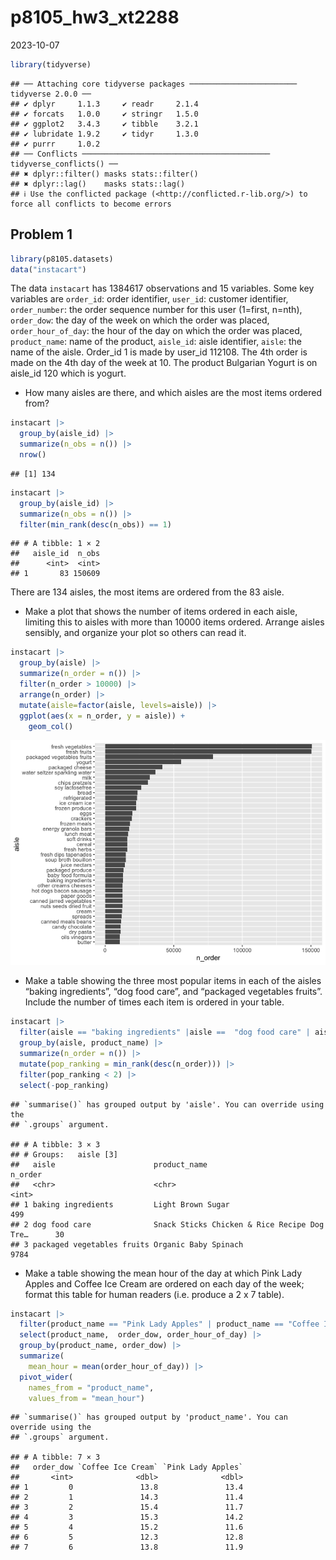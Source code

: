 p8105_hw3_xt2288
================
2023-10-07

``` r
library(tidyverse)
```

    ## ── Attaching core tidyverse packages ──────────────────────── tidyverse 2.0.0 ──
    ## ✔ dplyr     1.1.3     ✔ readr     2.1.4
    ## ✔ forcats   1.0.0     ✔ stringr   1.5.0
    ## ✔ ggplot2   3.4.3     ✔ tibble    3.2.1
    ## ✔ lubridate 1.9.2     ✔ tidyr     1.3.0
    ## ✔ purrr     1.0.2     
    ## ── Conflicts ────────────────────────────────────────── tidyverse_conflicts() ──
    ## ✖ dplyr::filter() masks stats::filter()
    ## ✖ dplyr::lag()    masks stats::lag()
    ## ℹ Use the conflicted package (<http://conflicted.r-lib.org/>) to force all conflicts to become errors

## Problem 1

``` r
library(p8105.datasets)
data("instacart")
```

The data `instacart` has 1384617 observations and 15 variables. Some key
variables are `order_id`: order identifier, `user_id`: customer
identifier, `order_number`: the order sequence number for this user
(1=first, n=nth), `order_dow`: the day of the week on which the order
was placed, `order_hour_of_day`: the hour of the day on which the order
was placed, `product_name`: name of the product, `aisle_id`: aisle
identifier, `aisle`: the name of the aisle. Order_id 1 is made by
user_id 112108. The 4th order is made on the 4th day of the week at 10.
The product Bulgarian Yogurt is on aisle_id 120 which is yogurt.

- How many aisles are there, and which aisles are the most items ordered
  from?

``` r
instacart |>
  group_by(aisle_id) |>
  summarize(n_obs = n()) |>
  nrow()
```

    ## [1] 134

``` r
instacart |>
  group_by(aisle_id) |>
  summarize(n_obs = n()) |>
  filter(min_rank(desc(n_obs)) == 1)
```

    ## # A tibble: 1 × 2
    ##   aisle_id  n_obs
    ##      <int>  <int>
    ## 1       83 150609

There are 134 aisles, the most items are ordered from the 83 aisle.

- Make a plot that shows the number of items ordered in each aisle,
  limiting this to aisles with more than 10000 items ordered. Arrange
  aisles sensibly, and organize your plot so others can read it.

``` r
instacart |>
  group_by(aisle) |>
  summarize(n_order = n()) |>
  filter(n_order > 10000) |>
  arrange(n_order) |>
  mutate(aisle=factor(aisle, levels=aisle)) |>
  ggplot(aes(x = n_order, y = aisle)) +
    geom_col()
```

![](p8105_hw3_xt2288_files/figure-gfm/unnamed-chunk-4-1.png)<!-- -->

- Make a table showing the three most popular items in each of the
  aisles “baking ingredients”, “dog food care”, and “packaged vegetables
  fruits”. Include the number of times each item is ordered in your
  table.

``` r
instacart |>
  filter(aisle == "baking ingredients" |aisle ==  "dog food care" | aisle == "packaged vegetables fruits") |>
  group_by(aisle, product_name) |>
  summarize(n_order = n()) |>
  mutate(pop_ranking = min_rank(desc(n_order))) |>
  filter(pop_ranking < 2) |>
  select(-pop_ranking)
```

    ## `summarise()` has grouped output by 'aisle'. You can override using the
    ## `.groups` argument.

    ## # A tibble: 3 × 3
    ## # Groups:   aisle [3]
    ##   aisle                      product_name                                n_order
    ##   <chr>                      <chr>                                         <int>
    ## 1 baking ingredients         Light Brown Sugar                               499
    ## 2 dog food care              Snack Sticks Chicken & Rice Recipe Dog Tre…      30
    ## 3 packaged vegetables fruits Organic Baby Spinach                           9784

- Make a table showing the mean hour of the day at which Pink Lady
  Apples and Coffee Ice Cream are ordered on each day of the week;
  format this table for human readers (i.e. produce a 2 x 7 table).

``` r
instacart |>
  filter(product_name == "Pink Lady Apples" | product_name == "Coffee Ice Cream") |>
  select(product_name,  order_dow, order_hour_of_day) |>
  group_by(product_name, order_dow) |>
  summarize(
    mean_hour = mean(order_hour_of_day)) |>
  pivot_wider(
    names_from = "product_name", 
    values_from = "mean_hour")
```

    ## `summarise()` has grouped output by 'product_name'. You can override using the
    ## `.groups` argument.

    ## # A tibble: 7 × 3
    ##   order_dow `Coffee Ice Cream` `Pink Lady Apples`
    ##       <int>              <dbl>              <dbl>
    ## 1         0               13.8               13.4
    ## 2         1               14.3               11.4
    ## 3         2               15.4               11.7
    ## 4         3               15.3               14.2
    ## 5         4               15.2               11.6
    ## 6         5               12.3               12.8
    ## 7         6               13.8               11.9
